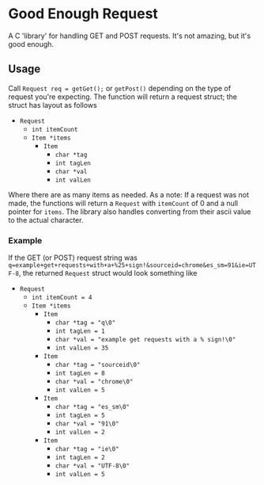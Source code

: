 # Good Enough Request

A C 'library' for handling GET and POST requests. It's not amazing, but it's good enough.


## Usage

Call `Request req = getGet();` or `getPost()` depending on the type of request you're expecting. The function will return a request struct; the struct has layout as follows

* `Request`
	* `int itemCount`
	* `Item *items`
		* `Item`
			* `char *tag`
			* `int tagLen`
			* `char *val`
			* `int valLen`


Where there are as many items as needed. As a note: If a request was not made, the functions will return a `Request` with `itemCount` of 0 and a null pointer for `items`. The library also handles converting from their ascii value to the actual character.

### Example

If the GET (or POST) request string was `q=example+get+requests+with+a+%25+sign!&sourceid=chrome&es_sm=91&ie=UTF-8`, the returned `Request` struct would look something like

* `Request`
	* `int itemCount = 4`
	* `Item *items`
		* `Item`
			* `char *tag = "q\0"`
			* `int tagLen = 1`
			* `char *val = "example get requests with a % sign!\0"`
			* `int valLen = 35`
		* `Item`
            * `char *tag = "sourceid\0"`
            * `int tagLen = 8`
            * `char *val = "chrome\0"`
            * `int valLen = 5`
		* `Item`
            * `char *tag = "es_sm\0"`
            * `int tagLen = 5`
            * `char *val = "91\0"`
            * `int valLen = 2`
		* `Item`
            * `char *tag = "ie\0"`
            * `int tagLen = 2`
            * `char *val = "UTF-8\0"`
            * `int valLen = 5`
